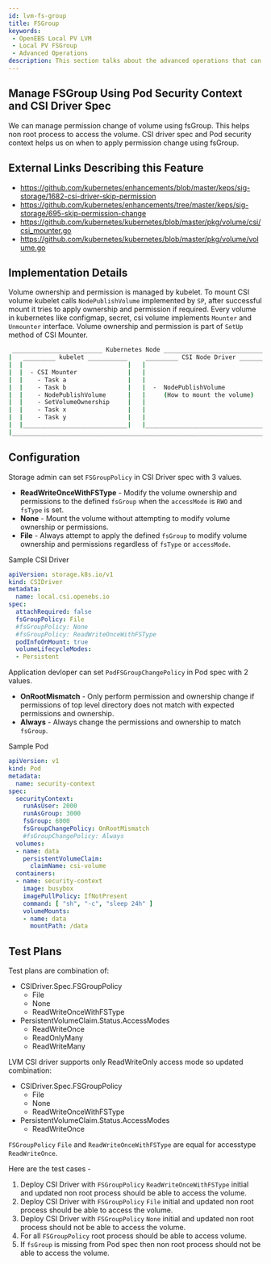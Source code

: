 ```yaml
---
id: lvm-fs-group
title: FSGroup
keywords:
 - OpenEBS Local PV LVM
 - Local PV FSGroup
 - Advanced Operations
description: This section talks about the advanced operations that can be performed in the OpenEBS Local Persistent Volumes (PV) backed by the LVM Storage. 
---
```


## Manage FSGroup Using Pod Security Context and CSI Driver Spec
	
We can manage permission change of volume using fsGroup. This helps non root process to access the volume. CSI driver spec and Pod security context helps us on when to apply permission change using fsGroup.

## External Links Describing this Feature

- https://github.com/kubernetes/enhancements/blob/master/keps/sig-storage/1682-csi-driver-skip-permission
- https://github.com/kubernetes/enhancements/tree/master/keps/sig-storage/695-skip-permission-change
- https://github.com/kubernetes/kubernetes/blob/master/pkg/volume/csi/csi_mounter.go
- https://github.com/kubernetes/kubernetes/blob/master/pkg/volume/volume.go

## Implementation Details

Volume ownership and permission is managed by kubelet. To mount CSI volume kubelet calls `NodePublishVolume` implemented by `SP`, after successful mount it tries to apply ownership and permission if required. Every volume in kubernetes like configmap, secret, csi volume implements `Mounter` and `Unmounter` interface. Volume ownership and permission is part of `SetUp` method of CSI Mounter.

```bash
 _________________________ Kubernetes Node _________________________________
|   _________ kubelet ___________     _________ CSI Node Driver _________   |
|  |                             |   |                                   |  |
|  |  - CSI Mounter              |   |                                   |  |
|  |    - Task a                 |   |                                   |  |
|  |    - Task b                 |   |  -  NodePublishVolume             |  |
|  |    - NodePublishVolume      |   |     (How to mount the volume)     |  |
|  |    - SetVolumeOwnership     |   |                                   |  |
|  |    - Task x                 |   |                                   |  |
|  |    - Task y                 |   |                                   |  |
|  |_____________________________|   |___________________________________|  |
|___________________________________________________________________________|
```

## Configuration

Storage admin can set `FSGroupPolicy` in CSI Driver spec with 3 values.
- **ReadWriteOnceWithFSType** - Modify the volume ownership and permissions to the defined `fsGroup` when the `accessMode` is `RWO` and `fsType` is set.
- **None** - Mount the volume without attempting to modify volume ownership or permissions.
- **File** - Always attempt to apply the defined `fsGroup` to modify volume ownership and permissions regardless of `fsType` or `accessMode`.

Sample CSI Driver
```yaml
apiVersion: storage.k8s.io/v1
kind: CSIDriver
metadata:
  name: local.csi.openebs.io
spec:
  attachRequired: false
  fsGroupPolicy: File
  #fsGroupPolicy: None
  #fsGroupPolicy: ReadWriteOnceWithFSType
  podInfoOnMount: true
  volumeLifecycleModes:
  - Persistent
```
Application devloper can set `PodFSGroupChangePolicy` in Pod spec with 2 values.
- **OnRootMismatch** - Only perform permission and ownership change if permissions of top level directory does not match with expected permissions and ownership.
- **Always** - Always change the permissions and ownership to match `fsGroup`.

Sample Pod
```yaml
apiVersion: v1
kind: Pod
metadata:
  name: security-context
spec:
  securityContext:
    runAsUser: 2000
    runAsGroup: 3000
    fsGroup: 6000
    fsGroupChangePolicy: OnRootMismatch
    #fsGroupChangePolicy: Always
  volumes:
  - name: data
    persistentVolumeClaim:
      claimName: csi-volume
  containers:
  - name: security-context
    image: busybox
    imagePullPolicy: IfNotPresent
    command: [ "sh", "-c", "sleep 24h" ]
    volumeMounts:
    - name: data
      mountPath: /data
```

## Test Plans

Test plans are combination of:
- CSIDriver.Spec.FSGroupPolicy 
  - File
  - None
  - ReadWriteOnceWithFSType
- PersistentVolumeClaim.Status.AccessModes 
  - ReadWriteOnce
  - ReadOnlyMany
  - ReadWriteMany

LVM CSI driver supports only ReadWriteOnly access mode so updated combination:
- CSIDriver.Spec.FSGroupPolicy 
  - File
  - None
  - ReadWriteOnceWithFSType
- PersistentVolumeClaim.Status.AccessModes 
  - ReadWriteOnce

`FSGroupPolicy` `File` and `ReadWriteOnceWithFSType` are equal for accesstype `ReadWriteOnce`.

Here are the test cases -
1. Deploy CSI Driver with `FSGroupPolicy` `ReadWriteOnceWithFSType` initial and updated non root process should be able to access the volume.
2. Deploy CSI Driver with `FSGroupPolicy` `File` initial and updated non root process should be able to access the volume.
3. Deploy CSI Driver with `FSGroupPolicy` `None` initial and updated non root process should not be able to access the volume.
4. For all `FSGroupPolicy` root process should be able to access volume.
5. If `fsGroup` is missing from Pod spec then non root process should not be able to access the volume.